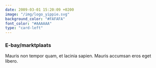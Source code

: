 ```yaml
---
date: 2009-03-01 15:20:09 +0200
image: "/img/logo_yippie.svg"
background_color: "#FAFAFA"
font_color: "#AAAAAA"
type: "card-left"
---
```

### **E-bay/marktplaats**

Mauris non tempor quam, et lacinia sapien. Mauris accumsan eros eget libero.

